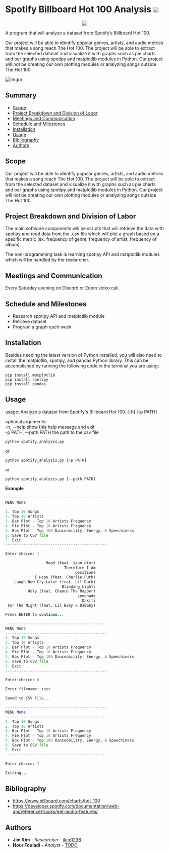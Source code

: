 # Spotify Billboard Hot 100 Analysis [![](https://img.shields.io/badge/python-3.9+-blue.svg)](https://www.python.org/downloads/)

<p align="center">
  <img src="https://imgur.com/6Mexw7E.png" />
</p>

A program that will analyze a dataset from Spotify’s Billboard Hot 100.

Our project will be able to identify popular genres, artists, and audio metrics that makes a song reach The Hot 100. The project will be able to extract from the selected dataset and visualize it with graphs such as pie charts and bar graphs using spotipy and matplotlib modules in Python. Our project will not be creating our own plotting modules or analyzing songs outside The Hot 100.

![Imgur](https://imgur.com/zl25v2f.png)

## Summary

  - [Scope](#scope)
  - [Project Breakdown and Division of Labor](#project-breakdown-and-division-of-labor)
  - [Meetings and Communication](#meetings-and-communication)
  - [Schedule and Milestones](#schedule-and-milestones)
  - [Installation](#installation)
  - [Usage](#usage)
  - [Bibliography](#bibliography)
  - [Authors](#authors)

## Scope

Our project will be able to identify popular genres, artists, and audio metrics that makes a song reach The Hot 100. The project will be able to extract from the selected dataset and visualize it with graphs such as pie charts and bar graphs using spotipy and matplotlib modules in Python. Our project will not be creating our own plotting modules or analyzing songs outside The Hot 100.

## Project Breakdown and Division of Labor

The main software components will be scripts that will retrieve the data with spotipy and read data from the .csv file which will plot a graph based on a specific metric (ex. frequency of genre, frequency of artist, frequency of album).

The non-programming task is learning spotipy API and matplotlib modules which will be handled by the researcher.

## Meetings and Communication

Every Saturday evening on Discord or Zoom video call.

## Schedule and Milestones

  - Research spotipy API and matplotlib module
  - Retrieve dataset
  - Program a graph each week
  
## Installation

Besides needing the latest version of Python installed, you will also need to install the matplotlib, spotipy, and pandas Python library. This can be accomplished by running the following code in the terminal you are using:

```
pip install matplotlib
pip install spotipy
pip install pandas
```

## Usage

usage: Analyze a dataset from Spotify's Billboard Hot 100. [-h] [-p PATH]

optional arguments:  
  -h, --help            show this help message and exit  
  -p PATH, --path PATH  the path to the csv file

```
python spotify_analysis.py
```
or
```
python spotify_analysis.py [-p PATH]
```
or
```
python spotify_analysis.py [--path PATH]
```

**Example**

```python
---------------------------------------------
MENU None
---------------------------------------------
1. Top 10 Songs
2. Top 10 Artists
3. Bar Plot - Top 10 Artists Frequency
4. Pie Plot - Top 10 Artists Frequency
5. Box Plot - Top 100 Danceability, Energy, & Speechiness
6. Save to CSV file
7. Exit
---------------------------------------------

Enter choice: 1

                  Mood (feat. iann dior)
                          Therefore I Am
                               positions
             I Hope (feat. Charlie Puth)
    Laugh Now Cry Later (feat. Lil Durk)
                         Blinding Lights
          Holy (feat. Chance The Rapper)
                                Lemonade
                                  Dakiti
 For The Night (feat. Lil Baby & DaBaby)

Press ENTER to continue...

---------------------------------------------
MENU None
---------------------------------------------
1. Top 10 Songs
2. Top 10 Artists
3. Bar Plot - Top 10 Artists Frequency
4. Pie Plot - Top 10 Artists Frequency
5. Box Plot - Top 100 Danceability, Energy, & Speechiness
6. Save to CSV file
7. Exit
---------------------------------------------

Enter choice: 6

Enter filename: test

Saved to CSV file...

---------------------------------------------
MENU None
---------------------------------------------
1. Top 10 Songs
2. Top 10 Artists
3. Bar Plot - Top 10 Artists Frequency
4. Pie Plot - Top 10 Artists Frequency
5. Box Plot - Top 100 Danceability, Energy, & Speechiness
6. Save to CSV file
7. Exit
---------------------------------------------

Enter choice: 7

Exiting...
```

## Bibliography

  - https://www.billboard.com/charts/hot-100
  - https://developer.spotify.com/documentation/web-api/reference/tracks/get-audio-features/

## Authors

  - **Jiin Kim** - *Researcher* -
    [jkim1238](https://github.com/jkim1238)
  - **Nour Fouladi** - *Analyst* -
    [TODO](https://github.com/jkim1238)
